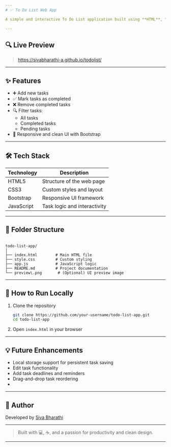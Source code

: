 ```yaml
---
# ✅ To Do List Web App

A simple and interactive To Do List application built using **HTML**, **CSS**, and **JavaScript**, styled with **Bootstrap 5**. This app helps users manage their daily tasks efficiently by allowing them to add, filter, and mark tasks as completed or pending.

---
```


## 🔍 Live Preview

> https://sivabharathi-a.github.io/todolist/

---

## ✨ Features

- ➕ Add new tasks
- ✅ Mark tasks as completed
- ❌ Remove completed tasks
- 🔍 Filter tasks:
  - All tasks
  - Completed tasks
  - Pending tasks
- 🌈 Responsive and clean UI with Bootstrap

---

## 🛠 Tech Stack

| Technology | Description                  |
|------------|------------------------------|
| HTML5      | Structure of the web page    |
| CSS3       | Custom styles and layout     |
| Bootstrap  | Responsive UI framework      |
| JavaScript | Task logic and interactivity |

---

## 📁 Folder Structure

```

todo-list-app/
│
├── index.html        # Main HTML file
├── style.css         # Custom styling
├── app.js            # JavaScript logic
├── README.md         # Project documentation
└── preview\.png       # (Optional) UI preview image

````

---

## 🚀 How to Run Locally

1. Clone the repository
   ```bash
   git clone https://github.com/your-username/todo-list-app.git
   cd todo-list-app
   ```

2. Open `index.html` in your browser

---

## 💡 Future Enhancements

* Local storage support for persistent task saving
* Edit task functionality
* Add task deadlines and reminders
* Drag-and-drop task reordering
* 
---

## 👤 Author

Developed by [Siva Bharathi](https://github.com/Sivabharathi-A)

---

> Built with 💻, ☕, and a passion for productivity and clean design.

---

